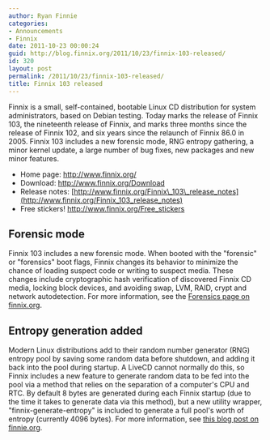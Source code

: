 ```yaml
---
author: Ryan Finnie
categories:
- Announcements
- Finnix
date: 2011-10-23 00:00:24
guid: http://blog.finnix.org/2011/10/23/finnix-103-released/
id: 320
layout: post
permalink: /2011/10/23/finnix-103-released/
title: Finnix 103 released
---
```

Finnix is a small, self-contained, bootable Linux CD distribution for system administrators, based on Debian testing. Today marks the release of Finnix 103, the nineteenth release of Finnix, and marks three months since the release of Finnix 102, and six years since the relaunch of Finnix 86.0 in 2005. Finnix 103 includes a new forensic mode, RNG entropy gathering, a minor kernel update, a large number of bug fixes, new packages and new minor features.

  * Home page: <http://www.finnix.org/>
  * Download: <http://www.finnix.org/Download>
  * Release notes: [http://www.finnix.org/Finnix\_103\_release_notes](http://www.finnix.org/Finnix_103_release_notes)
  * Free stickers! <http://www.finnix.org/Free_stickers>

## Forensic mode

Finnix 103 includes a new forensic mode. When booted with the "forensic" or "forensics" boot flags, Finnix changes its behavior to minimize the chance of loading suspect code or writing to suspect media. These changes include cryptographic hash verification of discovered Finnix CD media, locking block devices, and avoiding swap, LVM, RAID, crypt and network autodetection. For more information, see the [Forensics page on finnix.org](http://www.finnix.org/Forensics).

## Entropy generation added

Modern Linux distributions add to their random number generator (RNG) entropy pool by saving some random data before shutdown, and adding it back into the pool during startup. A LiveCD cannot normally do this, so Finnix includes a new feature to generate random data to be fed into the pool via a method that relies on the separation of a computer's CPU and RTC. By default 8 bytes are generated during each Finnix startup (due to the time it takes to generate data via this method), but a new utility wrapper, "finnix-generate-entropy" is included to generate a full pool's worth of entropy (currently 4096 bytes). For more information, see [this blog post on finnie.org](http://www.finnie.org/2011/09/25/introducing-twuewand/).
